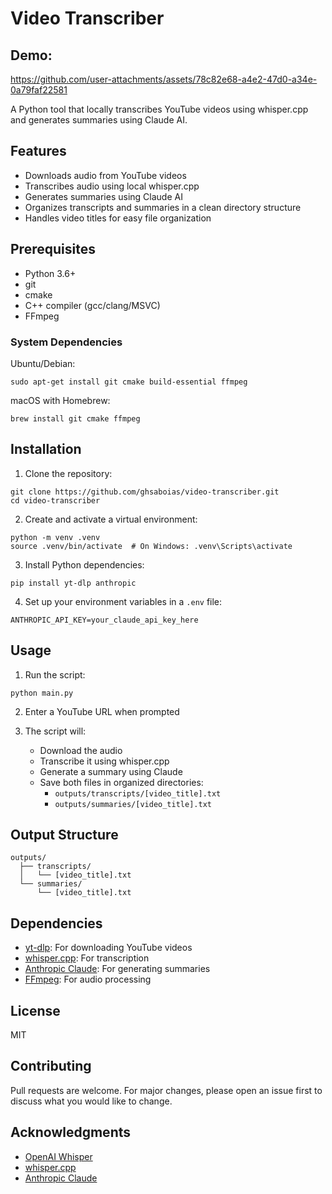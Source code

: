 # Video Transcriber

## Demo:

https://github.com/user-attachments/assets/78c82e68-a4e2-47d0-a34e-0a79faf22581

A Python tool that locally transcribes YouTube videos using whisper.cpp and generates summaries using Claude AI.

## Features

- Downloads audio from YouTube videos
- Transcribes audio using local whisper.cpp
- Generates summaries using Claude AI
- Organizes transcripts and summaries in a clean directory structure
- Handles video titles for easy file organization

## Prerequisites

- Python 3.6+
- git
- cmake
- C++ compiler (gcc/clang/MSVC)
- FFmpeg

### System Dependencies

Ubuntu/Debian:
```
sudo apt-get install git cmake build-essential ffmpeg
```

macOS with Homebrew:
```
brew install git cmake ffmpeg
```

## Installation

1. Clone the repository:
```
git clone https://github.com/ghsaboias/video-transcriber.git
cd video-transcriber
```

2. Create and activate a virtual environment:
```
python -m venv .venv
source .venv/bin/activate  # On Windows: .venv\Scripts\activate
```

3. Install Python dependencies:
```
pip install yt-dlp anthropic
```

4. Set up your environment variables in a `.env` file:
```
ANTHROPIC_API_KEY=your_claude_api_key_here
```

## Usage

1. Run the script:
```
python main.py
```

2. Enter a YouTube URL when prompted

3. The script will:
   - Download the audio
   - Transcribe it using whisper.cpp
   - Generate a summary using Claude
   - Save both files in organized directories:
     - `outputs/transcripts/[video_title].txt`
     - `outputs/summaries/[video_title].txt`

## Output Structure

```
outputs/
  ├── transcripts/
  │   └── [video_title].txt
  └── summaries/
      └── [video_title].txt
```

## Dependencies

- [yt-dlp](https://github.com/yt-dlp/yt-dlp): For downloading YouTube videos
- [whisper.cpp](https://github.com/ggerganov/whisper.cpp): For transcription
- [Anthropic Claude](https://www.anthropic.com/): For generating summaries
- [FFmpeg](https://ffmpeg.org/): For audio processing

## License

MIT

## Contributing

Pull requests are welcome. For major changes, please open an issue first to discuss what you would like to change.

## Acknowledgments

- [OpenAI Whisper](https://github.com/openai/whisper)
- [whisper.cpp](https://github.com/ggerganov/whisper.cpp)
- [Anthropic Claude](https://www.anthropic.com/)
